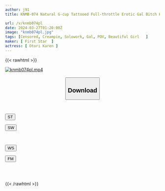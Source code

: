 ```yaml
---
author: j91
title: KNMB-074 Natural G-cup Tattooed Full-throttle Erotic Gal Bitch Karen Otori

url: /v/knmb074pl
date: 2024-03-27T01:20:00Z
image: "knmb074pl.jpg"
tags: [Censored, Creampie, Solowork, Gal, POV, Beautiful Girl	]
maker: [ First Star  ]
actress: [ Otori Karen ]
---
```



{{< rawhtml >}}

<div class="video" data-videoid="ZPDqDYVy8KfqG2v">
    <a href="javascript:;">
        <img src="/v/knmb074pl/knmb074pl.jpg" width="WIDTH" height="HEIGHT" alt="knmb074pl.mp4" loading="lazy">
    </a>
</div>

<script type="text/javascript" src="https://j91.asia/asset/on-demand-st.js"></script>

<br>
  <link rel="stylesheet" href="https://j91.asia/asset/bs5.css">
  
  <center>
  <button class="btn btn-primary" type="button" data-bs-toggle="collapse" data-bs-target=".multi-collapse" aria-expanded="false" aria-controls="multiCollapseExample1 multiCollapseExample2"><h2>Download</h2></button></center>
</p>
<div class="row">
  <div class="col">
    <div class="collapse multi-collapse" id="multiCollapseExample1">
      <div class="card card-body">
	      	      <br>
<div class="buttons">  
<p><a href="https://streamtape.to/v/ZPDqDYVy8KfqG2v" target="_blank"><button class="btn-hover color-3"><i class="fa fa-download"></i> ST</button></a></p>
<p><a href="https://asnwish.com/bq7xupmivwjz" target="_blank"><button class="btn-hover color-2"><i class="fa fa-download"></i> SW</button></a></p></div>
    </div>
  </div>
</div>
  <div class="col">
    <div class="collapse multi-collapse" id="multiCollapseExample2">
      <div class="card card-body">
	      <br>
<div class="buttons">
<p><a href="https://wolfstream.tv/c6agf33wng2q"><button class="btn-hover color-9"><i class="fa fa-download"></i> WS</button></a></p>
<p><a href="https://filemoon.sx/d/3n09wvipi603"><button class="btn-hover color-8"><i class="fa fa-download"></i> FM</button></a></p></div>
<br><br>
      </div>
    </div>
  </div>
</div>

{{< /rawhtml >}}